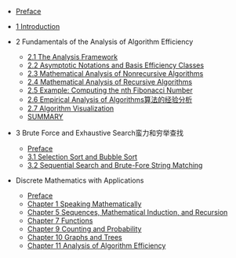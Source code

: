 - [Preface](./docs/design_and_analysis_of_lgorithms/Preface.md)
- [1 Introduction](docs/design_and_analysis_of_lgorithms/1_introduction/1_introduction.md)
- 2 Fundamentals of the Analysis of Algorithm Efficiency
  - [2.1 The Analysis Framework](docs/design_and_analysis_of_lgorithms/2_fundamentals_of_the_analysis_of_algorithm_efficiency/2.1_the_analysis_framework.md)
  - [2.2 Asymptotic Notations and Basis Efficiency Classes](docs/design_and_analysis_of_lgorithms/2_fundamentals_of_the_analysis_of_algorithm_efficiency/2.2_asymptotic_notations_and_basic_efficiency_classes.md)
  - [2.3 Mathematical Analysis of Nonrecursive Algorithms](docs/design_and_analysis_of_lgorithms/2_fundamentals_of_the_analysis_of_algorithm_efficiency/2.3_mathematical_analysis_of_nonrecursive_algorithms.md)
  - [2.4 Mathematical Analysis of Recursive Algorithms](docs/design_and_analysis_of_lgorithms/2_fundamentals_of_the_analysis_of_algorithm_efficiency/2.4_mathematical_analysis_of_recursive_algorithms.md)
  - [2.5 Example: Computing the nth Fibonacci Number](docs/design_and_analysis_of_lgorithms/2_fundamentals_of_the_analysis_of_algorithm_efficiency/2.5_computing_the_nth_fibonacci_number.md)
  - [2.6 Empirical Analysis of Algorithms算法的经验分析](docs/design_and_analysis_of_lgorithms/2_fundamentals_of_the_analysis_of_algorithm_efficiency/2.6_empirical_analysis_of_algorithms.md)
  - [2.7 Algorithm Visualization](docs/design_and_analysis_of_lgorithms/2_fundamentals_of_the_analysis_of_algorithm_efficiency/2.7_algorithm_visualization.md)
  - [SUMMARY](docs/design_and_analysis_of_lgorithms/2_fundamentals_of_the_analysis_of_algorithm_efficiency/summary.md)
- 3 Brute Force and Exhaustive Search蛮力和穷举查找
  - [Preface](docs/design_and_analysis_of_lgorithms/3_brute_force_and_exhaustive_search/preface.md)
  - [3.1 Selection Sort and Bubble Sort](docs/design_and_analysis_of_lgorithms/3_brute_force_and_exhaustive_search/3.1_selection_sort_and_bubble_sort.md)
  - [3.2 Sequential Search and Brute-Fore String Matching](docs/design_and_analysis_of_lgorithms/3_brute_force_and_exhaustive_search/3.2_sequential_search_and_brute_force_string_matching.md)

- Discrete Mathematics with Applications
  <!-- * [Discrete mathmatics](./docs/discrete_mathmatics/discrete_mathmatics.md) -->
  - [Preface](./docs/discrete_mathmatics/Preface.md)
  - [Chapter 1 Speaking Mathematically](./docs/discrete_mathmatics/Chapter_1_Speaking_Mathematically.md)
  - [Chapter 5 Sequences, Mathematical Induction, and Recursion](./docs/discrete_mathmatics/Chapter_5_Sequences_Mathematical_Induction_and_Recursion.md)
  - [Chapter 7 Functions](./docs/discrete_mathmatics/Chapter_7_Functions.md)
  - [Chapter 9 Counting and Probability](./docs/discrete_mathmatics/chapter9_counting_and_probability.md)
  - [Chapter 10 Graphs and Trees](./docs/discrete_mathmatics/Chapter_10_GRAPHS_AND_TREES.md)
  - [Chapter 11 Analysis of Algorithm Efficiency](./docs/discrete_mathmatics/chapter11_analysis_of_algorithm_efficiency.md)
